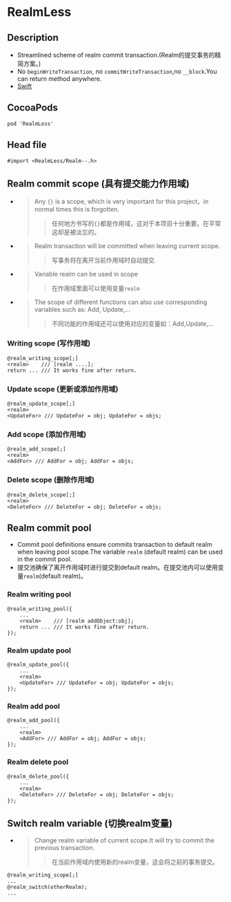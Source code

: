 # RealmLess 
## Description
* Streamlined scheme of realm commit transaction.(Realm的提交事务的精简方案。)
* No `beginWriteTransaction`, no `commitWriteTransaction`,no `__block`.You can return method anywhere.
* [Swift](https://github.com/Meterwhite/RealmLessSwift "RealmLessSwift")

## CocoaPods
```
pod 'RealmLess'
```

## Head file
```
#import <RealmLess/Realm--.h>
```

## Realm commit scope (具有提交能力作用域)
- > Any `{}` is a scope, which is very important for this project，in normal times this is forgotten.
    >> 任何地方书写的`{}`都是作用域，这对于本项目十分重要。在平常这却是被淡忘的。
    
- > Realm transaction will be committed when leaving current scope.
    >> 写事务将在离开当前作用域时自动提交.

- > Variable realm can be used in scope
    >> 在作用域里面可以使用变量`realm`
    
- > The scope of different functions can also use corresponding variables such as: Add, Update,...
    >> 不同功能的作用域还可以使用对应的变量如：Add,Update,...
### Writing scope (写作用域)
```objc
@realm_writing_scope[;]
<realm>    /// [realm ....];
return ... /// It works fine after return.
```
### Update scope (更新或添加作用域)
```objc
@realm_update_scope[;]
<realm>
<UpdateFor> /// UpdateFor = obj; UpdateFor = objs;
```
### Add scope (添加作用域)
```objc
@realm_add_scope[;]
<realm>
<AddFor> /// AddFor = obj; AddFor = objs; 
```
### Delete scope (删除作用域)
```objc
@realm_delete_scope[;]
<realm>
<DeleteFor> /// DeleteFor = obj; DeleteFor = objs;
```
## Realm commit pool
- Commit pool definitions ensure commits transaction to default realm when leaving pool scope.The variable `realm` (default realm) can be used in the commit pool.
- 提交池确保了离开作用域时进行提交到default realm。在提交池内可以使用变量`realm`(default realm)。
### Realm writing pool
```objc
@realm_writing_pool({
    ...
    <realm>    /// [realm addObject:obj];
    return ... /// It works fine after return.
});
```
### Realm update pool
```objc
@realm_update_pool({
    ...
    <realm>
    <UpdateFor> /// UpdateFor = obj; UpdateFor = objs;
});
```
### Realm add pool
```objc
@realm_add_pool({
    ...
    <realm>
    <AddFor> /// AddFor = obj; AddFor = objs; 
});
```
### Realm delete pool
```objc
@realm_delete_pool({
    ...
    <realm>
    <DeleteFor> /// DeleteFor = obj; DeleteFor = objs; 
});
```
## Switch realm variable (切换realm变量)
- > Change realm variable of current scope.It will try to commit the previous transaction.
    >> 在当前作用域内使用新的realm变量，这会将之前的事务提交。
```objc
@realm_writing_scope[;]
...
@realm_switch(otherRealm);
...
```
